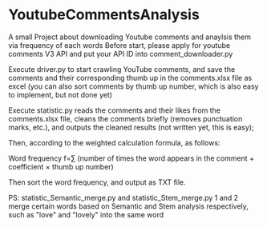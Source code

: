 # YoutubeCommentsAnalysis
A small Project about downloading Youtube comments and anaylsis them via frequency of each words
Before start, please apply for youtube comments V3 API and put your API ID into comment_downloader.py

Execute driver.py to start crawling YouTube comments, and save the comments and their corresponding thumb up in the comments.xlsx file as excel (you can also sort comments by thumb up number, which is also easy to implement, but not done yet)

Execute statistic.py reads the comments and their likes from the comments.xlsx file, cleans the comments briefly (removes punctuation marks, etc.), and outputs the cleaned results (not written yet, this is easy);

Then, according to the weighted calculation formula, as follows:

Word frequency f=∑ (number of times the word appears in the comment + coefficient × thumb up number)

Then sort the word frequency, and output as TXT file.

PS: statistic_Semantic_merge.py and statistic_Stem_merge.py 1 and 2 merge certain words based on Semantic and Stem analysis respectively, such as "love" and "lovely" into the same word


